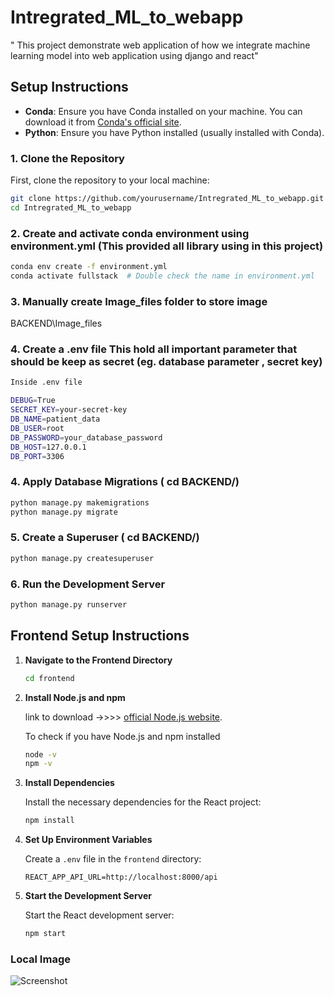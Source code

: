 # Intregrated_ML_to_webapp

" This project demonstrate web application of how we integrate machine learning model into web application using django and react"

## Setup Instructions

- **Conda**: Ensure you have Conda installed on your machine. You can download it from [Conda's official site](https://docs.conda.io/en/latest/miniconda.html).
- **Python**: Ensure you have Python installed (usually installed with Conda).

### 1. Clone the Repository

First, clone the repository to your local machine:

```bash
git clone https://github.com/yourusername/Intregrated_ML_to_webapp.git
cd Intregrated_ML_to_webapp
```

### 2. Create and activate conda environment using environment.yml (This provided all library using in this project)

```bash
conda env create -f environment.yml
conda activate fullstack  # Double check the name in environment.yml

```

### 3. Manually create Image_files folder to store image

BACKEND\Image_files

### 4. Create a .env file This hold all important parameter that should be keep as secret (eg. database parameter , secret key)

```bash
Inside .env file

DEBUG=True
SECRET_KEY=your-secret-key
DB_NAME=patient_data
DB_USER=root
DB_PASSWORD=your_database_password
DB_HOST=127.0.0.1
DB_PORT=3306
```

### 4. Apply Database Migrations ( cd BACKEND/)

```bash
python manage.py makemigrations
python manage.py migrate
```

### 5. Create a Superuser ( cd BACKEND/)

```bash
python manage.py createsuperuser
```

### 6. Run the Development Server

```bash
python manage.py runserver
```

## Frontend Setup Instructions

1. **Navigate to the Frontend Directory**

   ```bash
   cd frontend
   ```

2. **Install Node.js and npm**

   link to download ->>>> [official Node.js website](https://nodejs.org/).

   To check if you have Node.js and npm installed

   ```bash
   node -v
   npm -v
   ```

3. **Install Dependencies**

   Install the necessary dependencies for the React project:

   ```bash
   npm install
   ```

4. **Set Up Environment Variables**

   Create a `.env` file in the `frontend` directory:

   ```env
   REACT_APP_API_URL=http://localhost:8000/api
   ```

5. **Start the Development Server**

   Start the React development server:

   ```bash
   npm start
   ```

### Local Image

![Screenshot](C:/Users/aciea/Desktop/intregrated/Capture.png)
